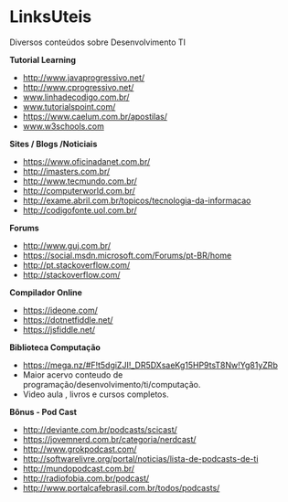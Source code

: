 # LinksUteis
Diversos conteúdos sobre Desenvolvimento TI

**Tutorial Learning** 
* http://www.javaprogressivo.net/
* http://www.cprogressivo.net/
* www.linhadecodigo.com.br/
* www.tutorialspoint.com/
* https://www.caelum.com.br/apostilas/
* www.w3schools.com

**Sites / Blogs /Noticiais**
* https://www.oficinadanet.com.br/
* http://imasters.com.br/
* http://www.tecmundo.com.br/
* http://computerworld.com.br/ 
* http://exame.abril.com.br/topicos/tecnologia-da-informacao 
* http://codigofonte.uol.com.br/

**Forums**
* http://www.guj.com.br/
* https://social.msdn.microsoft.com/Forums/pt-BR/home
* http://pt.stackoverflow.com/
* http://stackoverflow.com/

**Compilador Online**
* https://ideone.com/
* https://dotnetfiddle.net/
* https://jsfiddle.net/

**Biblioteca Computação**
* https://mega.nz/#F!t5dgiZJI!_DR5DXsaeKg15HP9tsT8Nw!Yg81yZRb
* Maior acervo conteudo de programação/desenvolvimento/ti/computação.
* Video aula , livros e cursos completos. 

**Bônus  - Pod Cast**
* http://deviante.com.br/podcasts/scicast/
* https://jovemnerd.com.br/categoria/nerdcast/
* http://www.grokpodcast.com/
* http://softwarelivre.org/portal/noticias/lista-de-podcasts-de-ti
* http://mundopodcast.com.br/
* http://radiofobia.com.br/podcast/
* http://www.portalcafebrasil.com.br/todos/podcasts/
